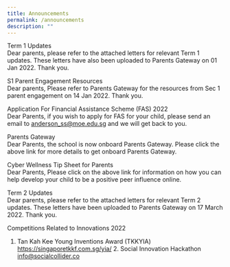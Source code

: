 ```yaml
---
title: Announcements
permalink: /announcements
description: ""
---
```

Term 1 Updates<br>
Dear parents, please refer to the attached letters for relevant Term 1 updates. These letters have also been uploaded to Parents Gateway on 01 Jan 2022. Thank you.

S1 Parent Engagement Resources<br>
Dear parents, Please refer to Parents Gateway for the resources from Sec 1 parent engagement on 14 Jan 2022. Thank you.

Application For Financial Assistance Scheme (FAS) 2022<br>
Dear Parents, if you wish to apply for FAS for your child, please send an email to anderson_ss@moe.edu.sg and we will get back to you.

Parents Gateway<br>
Dear Parents, the school is now onboard Parents Gateway. Please click the above link for more details to get onboard Parents Gateway.

Cyber Wellness Tip Sheet for Parents<br>
Dear Parents, Please click on the above link for information on how you can help develop your child to be a positive peer influence online.

Term 2 Updates<br>
Dear parents, please refer to the attached letters for relevant Term 2 updates. These letters have been uploaded to Parents Gateway on 17 March 2022. Thank you.

Competitions Related to Innovations 2022
1. Tan Kah Kee Young Inventions Award (TKKYIA) https://singaporetkkf.com.sg/yia/ 2. Social Innovation Hackathon info@socialcollider.co